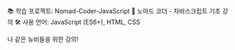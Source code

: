 📚 학습 프로젝트: Nomad-Coder-JavaScript
🔗 노마드 코더 - 자바스크립트 기초 강의
🛠️ 사용 언어: JavaScript (ES6+), HTML, CSS

나 같은 뉴비들을 위한 강의! 
